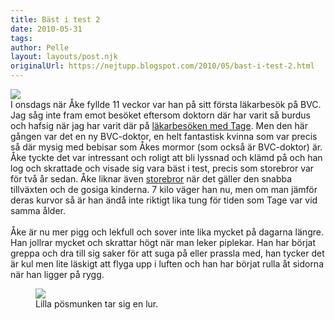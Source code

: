 ```yaml
---
title: Bäst i test 2
date: 2010-05-31
tags: 	
author: Pelle
layout: layouts/post.njk
originalUrl: https://nejtupp.blogspot.com/2010/05/bast-i-test-2.html
---
```


<img src="../../../img/2010/05/%C3%A5kes+kurva+nr+1.jpg"><br>I onsdags när Åke fyllde 11 veckor var han på sitt första läkarbesök på BVC. Jag såg inte fram emot besöket eftersom doktorn där har varit så burdus och hafsig när jag har varit där på <a href="http://barnfamiljen.blogspot.com/2008/05/bst-i-test.html">läkarbesöken med Tage</a>. Men den här gången var det en ny BVC-doktor, en helt fantastisk kvinna som var precis så där mysig med bebisar som Åkes mormor (som också är BVC-doktor) är. Åke tyckte det var intressant och roligt att bli lyssnad och klämd på och han log och skrattade och visade sig vara bäst i test, precis som storebror var för två år sedan. Åke liknar även <a href="http://barnfamiljen.blogspot.com/2008/04/tung-fr-tiden.html">storebror</a> när det gäller den snabba tillväxten och de gosiga kinderna. 7 kilo väger han nu, men om man jämför deras kurvor så är han ändå inte riktigt lika tung för tiden som Tage var vid samma ålder.<br><br>Åke är nu mer pigg och lekfull och sover inte lika mycket på dagarna längre. Han jollrar mycket och skrattar högt när man leker piplekar. Han har börjat greppa och dra till sig saker för att suga på eller prassla med, han tycker det är kul men lite läskigt att flyga upp i luften och han har börjat rulla åt sidorna när han ligger på rygg.

<figure>
	<img src="../../../img/2010/05/Utflykt+till+Nyckelviken-_MG_9812.jpg">
	<figcaption>Lilla pösmunken tar sig en lur.</figcaption>
</figure>
